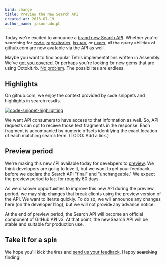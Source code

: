 ```yaml
---
kind: change
title: Preview the New Search API
created_at: 2013-07-19
author_name: jasonrudolph
---
```


Today we're excited to announce a [brand new Search API][docs]. Whether you're
searching for [code][code-docs], [repositories][repo-docs],
[issues][issue-docs], or [users][user-docs], all the query abilities of
github.com are now available via the API as well.

Maybe you want to find popular Tetris implementations written in Assembly. We've
[got you covered][tetris-repos]. Or perhaps you're looking for new gems that are
using Octokit.rb. [No problem][octokit-gemspecs]. The possibilites are endless.

## Highlights

On github.com, we enjoy the context provided by code snippets and highlights in
search results.

[![code-snippet-highlighting](https://f.cloud.github.com/assets/2988/811920/3c01eab0-eee5-11e2-82a7-dc0785392eaa.png)][example-web-search]

We want API consumers to have access to that information as well. So, API
requests can opt to recieve those text fragments in the response. Each fragment
is accompanied by numeric offsets identifying the exact location of each
matching search term. (TODO: Add a link.)

## Preview period

We're making this new API available today for developers to
[preview][preview-mode]. We think developers are going to love it, but we want
to get your feedback before we declare the Search API "final" and
"unchangeable." We expect the preview period to last for roughly 60 days.

As we discover opportunities to improve this new API during the preview period,
we may ship changes that break clients using the preview version of the API. We
want to iterate quickly. To do so, we will announce any changes here (on the
developer blog), but we will not provide any advance notice.

At the end of preview period, the Search API will become an official component
of GitHub API v3. At that point, the new Search API will be stable and suitable
for production use.

## Take it for a spin

We hope you'll kick the tires and [send us your feedback][contact]. Happy
<del>searching</del> finding!

[code-docs]: http://localhost:3000/v3/search/#search-code
[contact]: https://github.com/contact?form[subject]=New+Search+API
[docs]: http://localhost:3000/v3/search/
[example-web-search]: https://github.com/search?q=faraday+builder+repo%3Aoctokit%2Foctokit.rb&type=Code&ref=searchresults
[issue-docs]: http://localhost:3000/v3/search/#search-issues
[octokit-gemspecs]: http://localhost:3000/v3/search/#code-search-example
[preview-mode]: http://localhost:3000/v3/search/#preview-mode
[repo-docs]: http://localhost:3000/v3/search/#search-repositories
[tetris-repos]: http://localhost:3000/v3/search/#repository-search-example
[user-docs]: http://localhost:3000/v3/search/#search-users

